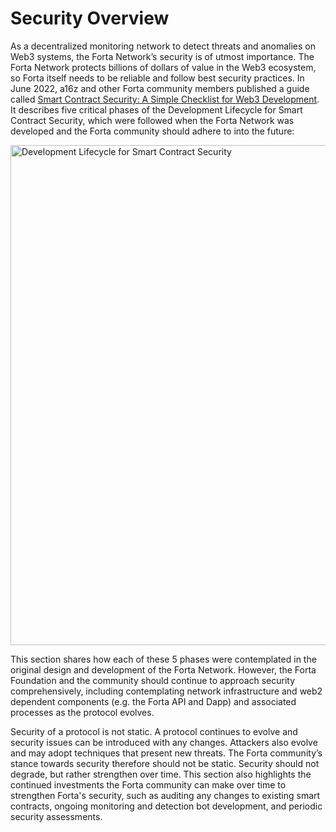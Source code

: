 # Security Overview

As a decentralized monitoring network to detect threats and anomalies on Web3 systems, the Forta Network’s security is of utmost importance. The Forta Network protects billions of dollars of value in the Web3 ecosystem, so Forta itself needs to be reliable and follow best security practices. In June 2022, a16z and other Forta community members published a guide called [Smart Contract Security: A Simple Checklist for Web3 Development](https://a16zcrypto.com/smart-contract-security-checklist-web3-development/). It describes five critical phases of the Development Lifecycle for Smart Contract Security, which were followed when the Forta Network was developed and the Forta community should adhere to into the future:

<img src="../Development-Lifecycle-1024x548.jpeg" alt="Development Lifecycle for Smart Contract Security" width="800"/>

This section shares how each of these 5 phases were contemplated in the original design and development of the Forta Network. However, the Forta Foundation and the community should continue to approach security comprehensively, including contemplating network infrastructure and web2 dependent components (e.g. the Forta API and Dapp) and associated processes as the protocol evolves.

Security of a protocol is not static. A protocol continues to evolve and security issues can be introduced with any changes. Attackers also evolve and may adopt techniques that present new threats. The Forta community’s stance towards security therefore should not be static. Security should not degrade, but rather strengthen over time. This section also highlights the continued investments the Forta community can make over time to strengthen Forta's security, such as auditing any changes to existing smart contracts, ongoing monitoring and detection bot development, and periodic security assessments.